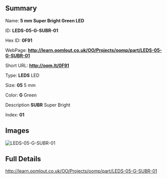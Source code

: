 

## Summary
 
Name: __5 mm Super Bright Green LED__

ID: __LEDS-05-G-SUBR-01__

Hex ID: __0F91__

WebPage: __http://learn.oomlout.co.uk/OO/Projects/oomp/part/LEDS-05-G-SUBR-01__

Short URL: __http://oom.lt/0F91__


Type: __LEDS__ LED 

Size: __05__ 5 mm 

Color: __G__ Green 

Description __SUBR__ Super Bright 

Index: __01__


## Images
![LEDS-05-G-SUBR-01](http://oomlout.com/oomp-gen/parts/LEDS-05-G-SUBR-01/LEDS-05-G-SUBR-01_420.jpg)



## Full Details

 http://learn.oomlout.co.uk/OO/Projects/oomp/part/LEDS-05-G-SUBR-01














